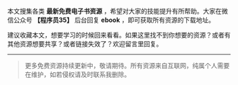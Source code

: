 本文搜集各类 **最新免费电子书资源** ，希望对大家的技能提升有所帮助。大家在微信公众号 **【程序员35】** 后台回复 **ebook** ，即可获取所有资源的下载地址。

建议收藏本文，想要学习的时候回来看看。如果这里找不到你想要的资源？或者有其他资源想要共享？或者链接失效了？欢迎留言里回复。

---

> 更多免费资源持续更新中，敬请期待。所有资源来自互联网，纯属个人需要在维护，如若侵权请及时联系我删除。

